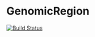 # GenomicRegion

[![Build Status](https://travis-ci.org/gilesc/GenomicRegion.jl.png)](https://travis-ci.org/gilesc/GenomicRegion.jl)
